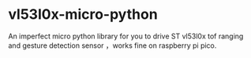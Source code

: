 # vl53l0x-micro-python
An imperfect micro python library for you to drive ST vl53l0x tof ranging and gesture detection sensor ，works fine on raspberry pi pico.

